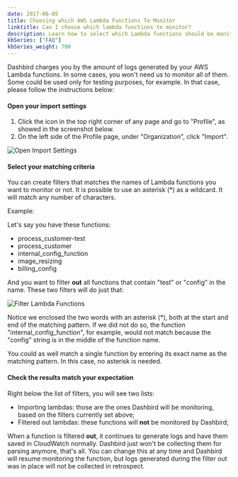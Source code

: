 ```yaml
---
date: 2017-06-05
title: Choosing which AWS Lambda Functions To Monitor
linktitle: Can I choose which lambda functions to monitor?
description: Learn how to select which Lambda functions should be monitored by Dashbird.
kbSeries: ["FAQ"]
kbSeries_weight: 700
---
```


Dashbird charges you by the amount of logs generated by your AWS Lambda functions. In some cases, you won't need us to monitor all of them. Some could be used only for testing purposes, for example. In that case, please follow the instructions below:

#### Open your import settings

1. Click the icon in the top right corner of any page and go to "Profile", as showed in the screenshot below.
2. On the left side of the Profile page, under "Organization", click "Import".

![Open Import Settings](/images/docs/open-import-settings.png 'Open Import Settings')

#### Select your matching criteria

You can create filters that matches the names of Lambda functions you want to monitor or not. It is possible to use an asterisk (\*) as a wildcard. It will match any number of characters.

Example:

Let's say you have these functions:

- process_customer-test
- process_customer
- internal_config_function
- image_resizing
- billing_config

And you want to filter **out** all functions that contain "test" or "config" in the name. These two filters will do just that:

![Filter Lambda Functions](/images/docs/filter-lambda-functions.png 'Filter Lambda Functions')

Notice we enclosed the two words with an asterisk (\*), both at the start and end of the matching pattern. If we did not do so, the function "internal_config_function", for example, would not match because the "config" string is in the middle of the function name.

You could as well match a single function by entering its exact name as the matching pattern. In this case, no asterisk is needed.

#### Check the results match your expectation

Right below the list of filters, you will see two lists:

- Importing lambdas: those are the ones Dashbird will be monitoring, based on the filters currently set above;
- Filtered out lambdas: these functions will **not** be monitored by Dashbird;

When a function is filtered **out**, it continues to generate logs and have them saved in CloudWatch normally. Dashbird just won't be collecting them for parsing anymore, that's all. You can change this at any time and Dashbird will resume monitoring the function, but logs generated during the filter out was in place will not be collected in retrospect.
